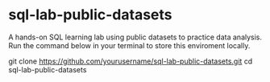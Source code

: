 # sql-lab-public-datasets
A hands-on SQL learning lab using public datasets to practice data analysis.
Run the command below in your terminal to store this enviroment locally.

git clone https://github.com/yourusername/sql-lab-public-datasets.git
cd sql-lab-public-datasets
